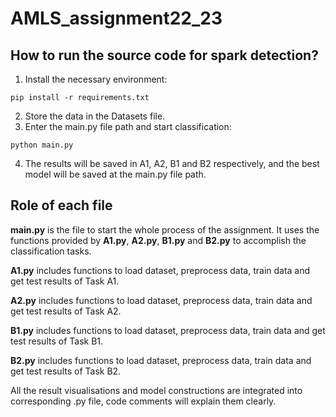 # AMLS_assignment22_23
## How to run the source code for spark detection?
1. Install the necessary environment:
```
pip install -r requirements.txt
```
2. Store the data in the Datasets file.
3. Enter the main.py file path and start classification:
```
python main.py
```
4. The results will be saved in A1, A2, B1 and B2 respectively, and the best model will be saved at the main.py file path.

## Role of each file
**main.py** is the file to start the whole process of the assignment. It uses the functions provided by **A1.py**, **A2.py**, **B1.py** and **B2.py** to accomplish the classification tasks.

**A1.py** includes functions to load dataset, preprocess data, train data and get test results of Task A1.

**A2.py** includes functions to load dataset, preprocess data, train data and get test results of Task A2.

**B1.py** includes functions to load dataset, preprocess data, train data and get test results of Task B1.

**B2.py** includes functions to load dataset, preprocess data, train data and get test results of Task B2.

All the result visualisations and model constructions are integrated into corresponding .py file, code comments will explain them clearly.

